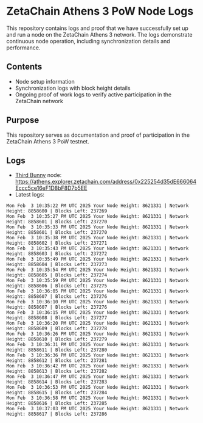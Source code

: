 # ZetaChain Athens 3 PoW Node Logs
This repository contains logs and proof that we have successfully set up and run a node on the ZetaChain Athens 3 network. The logs demonstrate continuous node operation, including synchronization details and performance.

## Contents
- Node setup information
- Synchronization logs with block height details
- Ongoing proof of work logs to verify active participation in the ZetaChain network

## Purpose
This repository serves as documentation and proof of participation in the ZetaChain Athens 3 PoW testnet.

## Logs

- [Third Bunny](https://thirdbunny.xyz/) node: https://athens.explorer.zetachain.com/address/0x225254d35dE666064Eccc5ce16eF1D8bF8D7b5EE
- Latest logs:
```
Mon Feb  3 10:35:22 PM UTC 2025 Your Node Height: 8621331 | Network Height: 8858600 | Blocks Left: 237269
Mon Feb  3 10:35:27 PM UTC 2025 Your Node Height: 8621331 | Network Height: 8858601 | Blocks Left: 237270
Mon Feb  3 10:35:33 PM UTC 2025 Your Node Height: 8621331 | Network Height: 8858601 | Blocks Left: 237270
Mon Feb  3 10:35:38 PM UTC 2025 Your Node Height: 8621331 | Network Height: 8858602 | Blocks Left: 237271
Mon Feb  3 10:35:43 PM UTC 2025 Your Node Height: 8621331 | Network Height: 8858603 | Blocks Left: 237272
Mon Feb  3 10:35:49 PM UTC 2025 Your Node Height: 8621331 | Network Height: 8858604 | Blocks Left: 237273
Mon Feb  3 10:35:54 PM UTC 2025 Your Node Height: 8621331 | Network Height: 8858605 | Blocks Left: 237274
Mon Feb  3 10:35:59 PM UTC 2025 Your Node Height: 8621331 | Network Height: 8858606 | Blocks Left: 237275
Mon Feb  3 10:36:05 PM UTC 2025 Your Node Height: 8621331 | Network Height: 8858607 | Blocks Left: 237276
Mon Feb  3 10:36:10 PM UTC 2025 Your Node Height: 8621331 | Network Height: 8858607 | Blocks Left: 237276
Mon Feb  3 10:36:15 PM UTC 2025 Your Node Height: 8621331 | Network Height: 8858608 | Blocks Left: 237277
Mon Feb  3 10:36:20 PM UTC 2025 Your Node Height: 8621331 | Network Height: 8858609 | Blocks Left: 237278
Mon Feb  3 10:36:26 PM UTC 2025 Your Node Height: 8621331 | Network Height: 8858610 | Blocks Left: 237279
Mon Feb  3 10:36:31 PM UTC 2025 Your Node Height: 8621331 | Network Height: 8858611 | Blocks Left: 237280
Mon Feb  3 10:36:36 PM UTC 2025 Your Node Height: 8621331 | Network Height: 8858612 | Blocks Left: 237281
Mon Feb  3 10:36:42 PM UTC 2025 Your Node Height: 8621331 | Network Height: 8858613 | Blocks Left: 237282
Mon Feb  3 10:36:47 PM UTC 2025 Your Node Height: 8621331 | Network Height: 8858614 | Blocks Left: 237283
Mon Feb  3 10:36:53 PM UTC 2025 Your Node Height: 8621331 | Network Height: 8858615 | Blocks Left: 237284
Mon Feb  3 10:36:58 PM UTC 2025 Your Node Height: 8621331 | Network Height: 8858616 | Blocks Left: 237285
Mon Feb  3 10:37:03 PM UTC 2025 Your Node Height: 8621331 | Network Height: 8858617 | Blocks Left: 237286
```
